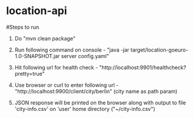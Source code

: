# location-api

#Steps to run

1) Do "mvn clean package"

2) Run following command on console -  "java -jar target/location-goeuro-1.0-SNAPSHOT.jar server config.yaml"

3) Hit following url for health check - "http://localhost:9901/healthcheck?pretty=true"

4) Use browser or curl to enter following url - "http://localhost:9900/client/city/berlin" (city name as path param)

5) JSON response will be printed on the browser along with output to file 'city-info.csv' on 'user' home directory ("~/city-info.csv") 
